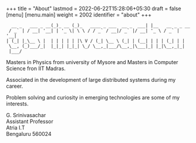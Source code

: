 +++
title = "About"
lastmod = 2022-06-22T15:28:06+05:30
draft = false
[menu]
  [menu.main]
    weight = 2002
    identifier = "about"
+++

```text
  __ _   ___ _ __(_)_ __ (_)_   ____ _ ___  __ _  ___| |__   __ _ _ __
 / _` | / __| '__| | '_ \| \ \ / / _` / __|/ _` |/ __| '_ \ / _` | '__|
| (_| |_\__ \ |  | | | | | |\ V / (_| \__ \ (_| | (__| | | | (_| | |
 \__, (_)___/_|  |_|_| |_|_| \_/ \__,_|___/\__,_|\___|_| |_|\__,_|_|
 |___/
```

Masters in Physics from university of Mysore and Masters in
Computer Science fron IIT Madras.

Associated in the development of large distributed systems
during my career.

Problem solving and curiosity in emerging technologies are some of
my interests.

G. Srinivasachar <br />
Assistant Professor <br />
Atria I.T <br />
Bengaluru 560024
